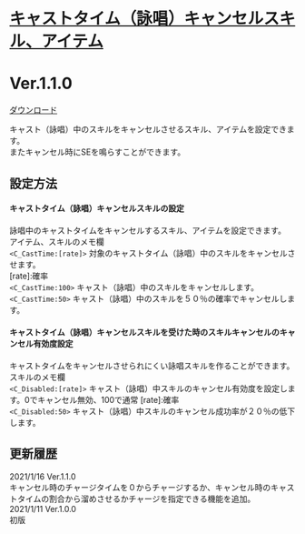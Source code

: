 # [キャストタイム（詠唱）キャンセルスキル、アイテム](https://raw.githubusercontent.com/nuun888/MZ/master/NUUN_CancelCastTime.js)
# Ver.1.1.0
[ダウンロード](https://raw.githubusercontent.com/nuun888/MZ/master/NUUN_CancelCastTime.js)

キャスト（詠唱）中のスキルをキャンセルさせるスキル、アイテムを設定できます。  
またキャンセル時にSEを鳴らすことができます。

## 設定方法
#### キャストタイム（詠唱）キャンセルスキルの設定
詠唱中のキャストタイムをキャンセルするスキル、アイテムを設定できます。  
アイテム、スキルのメモ欄  
`<C_CastTime:[rate]>` 対象のキャストタイム（詠唱）中のスキルをキャンセルさせます。  
[rate]:確率    
`<C_CastTime:100>` キャスト（詠唱）中のスキルをキャンセルします。  
`<C_CastTime:50>` キャスト（詠唱）中のスキルを５０％の確率でキャンセルします。  

#### キャストタイム（詠唱）キャンセルスキルを受けた時のスキルキャンセルのキャンセル有効度設定
キャストタイムをキャンセルさせられにくい詠唱スキルを作ることができます。  
スキルのメモ欄  
`<C_Disabled:[rate]>` キャスト（詠唱）中スキルのキャンセル有効度を設定します。0でキャンセル無効、100で通常 [rate]:確率  
`<C_Disabled:50>` キャスト（詠唱）中スキルのキャンセル成功率が２０％の低下します。  

## 更新履歴
2021/1/16 Ver.1.1.0  
キャンセル時のチャージタイムを０からチャージするか、キャンセル時のキャストタイムの割合から溜めさせるかチャージを指定できる機能を追加。  
2021/1/11 Ver.1.0.0  
初版  
